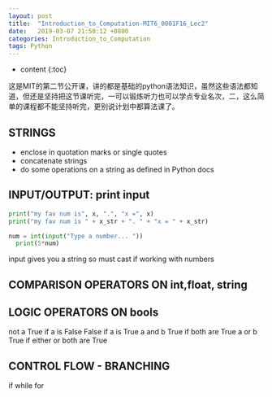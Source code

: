 ```yaml
---
layout: post
title:  "Introduction_to_Computation-MIT6_0001F16_Lec2"
date:   2019-03-07 21:50:12 +0800
categories: Introduction_to_Computation
tags: Python 
---
```


* content
{:toc}

这是MIT的第二节公开课，讲的都是基础的python语法知识，虽然这些语法都知道，但还是坚持把这节课听完，一可以锻炼听力也可以学点专业名次，二，这么简单的课程都不能坚持听完，更别说计划中都算法课了。

## STRINGS
 - enclose in quotation marks or single quotes
 - concatenate strings 
 - do some operations on a string as defined in Python docs

## INPUT/OUTPUT: print input
```python
print("my fav num is", x, ".", "x =", x)
print("my fav num is " + x_str + ". " + "x = " + x_str)

num = int(input("Type a number... "))
  print(5*num)
```

input gives you a string so must cast if working with numbers

## COMPARISON OPERATORS ON int,float, string

## LOGIC OPERATORS ON bools
not a  True if a is False
False if a is True
a and b   True if both are True
a or b  True if either or both are True

## CONTROL FLOW - BRANCHING
if while for






